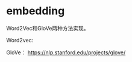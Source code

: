 # embedding

Word2Vec和GloVe两种方法实现。

Word2vec:


GloVe：
    https://nlp.stanford.edu/projects/glove/
